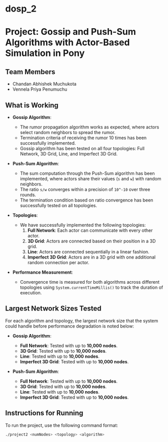 # dosp_2
# Project: Gossip and Push-Sum Algorithms with Actor-Based Simulation in Pony

## Team Members
- Chandan Abhishek Muchukota
- Vennela Priya Penumuchu
## What is Working
- **Gossip Algorithm**:
  - The rumor propagation algorithm works as expected, where actors select random neighbors to spread the rumor.
  - Termination criteria of receiving the rumor 10 times has been successfully implemented.
  - Gossip algorithm has been tested on all four topologies: Full Network, 3D Grid, Line, and Imperfect 3D Grid.
  
- **Push-Sum Algorithm**:
  - The sum computation through the Push-Sum algorithm has been implemented, where actors share their values (`s` and `w`) with random neighbors.
  - The ratio `s/w` converges within a precision of `10^-10` over three rounds.
  - The termination condition based on ratio convergence has been successfully tested on all topologies.
  
- **Topologies**:
  - We have successfully implemented the following topologies:
    1. **Full Network**: Each actor can communicate with every other actor.
    2. **3D Grid**: Actors are connected based on their position in a 3D grid.
    3. **Line**: Actors are connected sequentially in a linear fashion.
    4. **Imperfect 3D Grid**: Actors are in a 3D grid with one additional random connection per actor.
  
- **Performance Measurement**:
  - Convergence time is measured for both algorithms across different topologies using `System.currentTimeMillis()` to track the duration of execution.

## Largest Network Sizes Tested

For each algorithm and topology, the largest network size that the system could handle before performance degradation is noted below:

- **Gossip Algorithm**:
  - **Full Network**: Tested with up to **10,000 nodes**.
  - **3D Grid**: Tested with up to **10,000 nodes**.
  - **Line**: Tested with up to **10,000 nodes**.
  - **Imperfect 3D Grid**: Tested with up to **10,000 nodes**.

- **Push-Sum Algorithm**:
  - **Full Network**: Tested with up to **10,000 nodes**.
  - **3D Grid**: Tested with up to **10,000 nodes**.
  - **Line**: Tested with up to **10,000 nodes**.
  - **Imperfect 3D Grid**: Tested with up to **10,000 nodes**.

## Instructions for Running

To run the project, use the following command format:
```bash
./project2 <numNodes> <topology> <algorithm>
